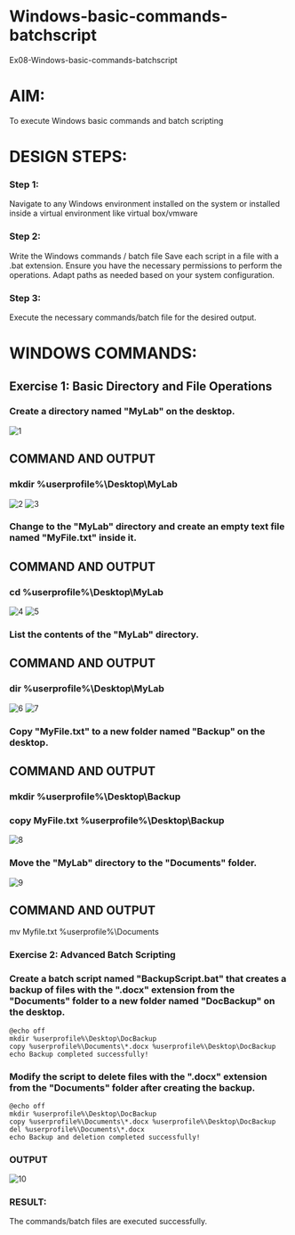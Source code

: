 # Windows-basic-commands-batchscript
Ex08-Windows-basic-commands-batchscript

# AIM:
To execute Windows basic commands and batch scripting

# DESIGN STEPS:

### Step 1:

Navigate to any Windows environment installed on the system or installed inside a virtual environment like virtual box/vmware 

### Step 2:

Write the Windows commands / batch file
Save each script in a file with a .bat extension.
Ensure you have the necessary permissions to perform the operations.
Adapt paths as needed based on your system configuration.
### Step 3:
Execute the necessary commands/batch file for the desired output. 

# WINDOWS COMMANDS:
## Exercise 1: Basic Directory and File Operations
### Create a directory named "MyLab" on the desktop.
![1](https://github.com/user-attachments/assets/03055dd2-e2b2-4198-9eed-9cdeb3d705fb)

## COMMAND AND OUTPUT
### mkdir %userprofile%\Desktop\MyLab
![2](https://github.com/user-attachments/assets/13436144-37cf-4656-a5d3-fd2f6b6a6c27)
![3](https://github.com/user-attachments/assets/ffb748ef-fe8f-4437-8eb3-44b5f988a33d)
### Change to the "MyLab" directory and create an empty text file named "MyFile.txt" inside it.
## COMMAND AND OUTPUT
### cd %userprofile%\Desktop\MyLab
![4](https://github.com/user-attachments/assets/ae4dd7d9-3de7-4909-83c9-fc6516ddec88)
![5](https://github.com/user-attachments/assets/89c8afef-8fbc-4dc0-9fb1-ae8f43e902f5)

### List the contents of the "MyLab" directory.
## COMMAND AND OUTPUT
### dir %userprofile%\Desktop\MyLab
![6](https://github.com/user-attachments/assets/27d1302f-9fab-43a5-909e-596bd284a65d)
![7](https://github.com/user-attachments/assets/7b4dfd2d-4e75-431e-a6bf-8f666739bdfb)
### Copy "MyFile.txt" to a new folder named "Backup" on the desktop.
## COMMAND AND OUTPUT
### mkdir %userprofile%\Desktop\Backup

### copy MyFile.txt %userprofile%\Desktop\Backup
![8](https://github.com/user-attachments/assets/01be8dee-f051-4e07-a60a-b690c151521b)

### Move the "MyLab" directory to the "Documents" folder.

![9](https://github.com/user-attachments/assets/1d40d86d-19f5-4ca7-95be-faf22dd17c25)
## COMMAND AND OUTPUT
mv Myfile.txt %userprofile%\Documents
### Exercise 2: Advanced Batch Scripting
### Create a batch script named "BackupScript.bat" that creates a backup of files with the ".docx" extension from the "Documents" folder to a new folder named "DocBackup" on the desktop.
```
@echo off
mkdir %userprofile%\Desktop\DocBackup
copy %userprofile%\Documents\*.docx %userprofile%\Desktop\DocBackup
echo Backup completed successfully!
```
### Modify the script to delete files with the ".docx" extension from the "Documents" folder after creating the backup.
```
@echo off
mkdir %userprofile%\Desktop\DocBackup
copy %userprofile%\Documents\*.docx %userprofile%\Desktop\DocBackup
del %userprofile%\Documents\*.docx
echo Backup and deletion completed successfully!
```
### OUTPUT
![10](https://github.com/user-attachments/assets/1196d074-f0ac-4930-8814-8fba0ade2f1e)
### RESULT:
The commands/batch files are executed successfully.


